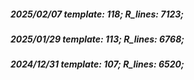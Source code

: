 ##### 2025/02/07   template: 118;   R_lines: 7123;
##### 2025/01/29   template: 113;   R_lines: 6768;
##### 2024/12/31   template: 107;   R_lines: 6520;
